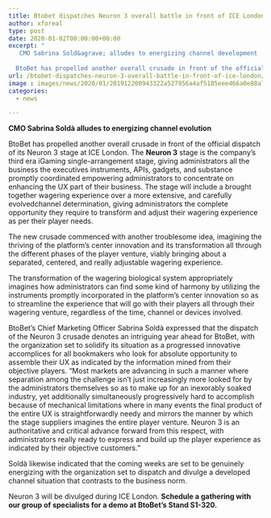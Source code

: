 ```yaml
---
title: Btobet dispatches Neuron 3 overall battle in front of ICE London
author: xforeal 
type: post
date: 2020-01-02T00:00:00+00:00
excerpt: "
   CMO Sabrina Sold&agrave; alludes to energizing channel development 
  
  BtoBet has propelled another overall crusade in front of the official dispatch of its Neuron 3 stage at ICE London"
url: /btobet-dispatches-neuron-3-overall-battle-in-front-of-ice-london/
image : images/news/2020/01/201912200943322a527956a4af5185eee466a0e88a7f4e-1120x628.jpg
categories:
  - news

---
```

**CMO Sabrina Soldà alludes to energizing channel evolution**

BtoBet has propelled another overall crusade in front of the official dispatch of its Neuron 3 stage at ICE London. The **Neuron 3** stage is the company’s third era iGaming single-arrangement stage, giving administrators all the business the executives instruments, APIs, gadgets, and substance promptly coordinated empowering administrators to concentrate on enhancing the UX part of their business. The stage will include a brought together wagering experience over a more extensive, and carefully evolvedchannel determination, giving administrators the complete opportunity they require to transform and adjust their wagering experience as per their player needs.

The new crusade commenced with another troublesome idea, imagining the thriving of the platform’s center innovation and its transformation all through the different phases of the player venture, viably bringing about a separated, centered, and really adjustable wagering experience.

The transformation of the wagering biological system appropriately imagines how administrators can find some kind of harmony by utilizing the instruments promptly incorporated in the platform’s center innovation so as to streamline the experience that will go with their players all through their wagering venture, regardless of the time, channel or devices involved.

BtoBet’s Chief Marketing Officer Sabrina Soldà expressed that the dispatch of the Neuron 3 crusade denotes an intriguing year ahead for BtoBet, with the organization set to solidify its situation as a progressed innovative accomplices for all bookmakers who look for absolute opportunity to assemble their UX as indicated by the information mined from their objective players. “Most markets are advancing in such a manner where separation among the challenge isn’t just increasingly more looked for by the administrators themselves so as to make up for an inexorably soaked industry, yet additionally simultaneously progressively hard to accomplish because of mechanical limitations where in many events the final product of the entire UX is straightforwardly needy and mirrors the manner by which the stage suppliers imagines the entire player venture. Neuron 3 is an authoritative and critical advance forward from this respect, with administrators really ready to express and build up the player experience as indicated by their objective customers.”

Soldà likewise indicated that the coming weeks are set to be genuinely energizing with the organization set to dispatch and divulge a developed channel situation that contrasts to the business norm.

Neuron 3 will be divulged during ICE London. **Schedule a gathering with our group of specialists for a demo at BtoBet’s Stand S1-320.**
